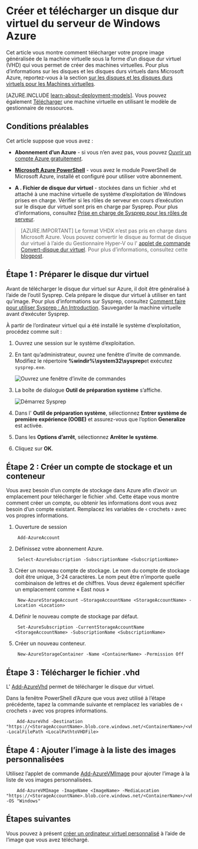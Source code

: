 <properties
    pageTitle="Créer et télécharger une image de machine virtuelle à l’aide de Powershell | Microsoft Azure"
    description="Apprenez à créer et télécharger une image Windows Server généralisée (VHD) à l’aide du modèle de déploiement classique et Azure Powershell."
    services="virtual-machines-windows"
    documentationCenter=""
    authors="cynthn"
    manager="timlt"
    editor="tysonn"
    tags="azure-service-management"/>

<tags
    ms.service="virtual-machines-windows"
    ms.workload="infrastructure-services"
    ms.tgt_pltfrm="vm-windows"
    ms.devlang="na"
    ms.topic="article"
    ms.date="07/21/2016"
    ms.author="cynthn"/>

# <a name="create-and-upload-a-windows-server-vhd-to-azure"></a>Créer et télécharger un disque dur virtuel du serveur de Windows Azure

Cet article vous montre comment télécharger votre propre image généralisée de la machine virtuelle sous la forme d’un disque dur virtuel (VHD) qui vous permet de créer des machines virtuelles. Pour plus d’informations sur les disques et les disques durs virtuels dans Microsoft Azure, reportez-vous à la section [sur les disques et les disques durs virtuels pour les Machines virtuelles](virtual-machines-linux-about-disks-vhds.md).


[AZURE.INCLUDE [learn-about-deployment-models](../../includes/learn-about-deployment-models-classic-include.md)]. Vous pouvez également [Télécharger](virtual-machines-windows-upload-image.md) une machine virtuelle en utilisant le modèle de gestionnaire de ressources. 

## <a name="prerequisites"></a>Conditions préalables

Cet article suppose que vous avez :

- **Abonnement d’un Azure** - si vous n’en avez pas, vous pouvez [Ouvrir un compte Azure gratuitement](/pricing/free-trial/?WT.mc_id=A261C142F).

- **[Microsoft Azure PowerShell](../powershell-install-configure.md)** - vous avez le module PowerShell de Microsoft Azure, installé et configuré pour utiliser votre abonnement. 

- **A . Fichier de disque dur virtuel** - stockées dans un fichier .vhd et attaché à une machine virtuelle de système d’exploitation de Windows prises en charge. Vérifier si les rôles de serveur en cours d’exécution sur le disque dur virtuel sont pris en charge par Sysprep. Pour plus d’informations, consultez [Prise en charge de Sysprep pour les rôles de serveur](https://msdn.microsoft.com/windows/hardware/commercialize/manufacture/desktop/sysprep-support-for-server-roles).

> [AZURE.IMPORTANT] Le format VHDX n’est pas pris en charge dans Microsoft Azure. Vous pouvez convertir le disque au format de disque dur virtuel à l’aide du Gestionnaire Hyper-V ou l' [applet de commande Convert-disque dur virtuel](http://technet.microsoft.com/library/hh848454.aspx). Pour plus d’informations, consultez cette [blogpost](http://blogs.msdn.com/b/virtual_pc_guy/archive/2012/10/03/using-powershell-to-convert-a-vhd-to-a-vhdx.aspx).

## <a name="step-1-prep-the-vhd"></a>Étape 1 : Préparer le disque dur virtuel 

Avant de télécharger le disque dur virtuel sur Azure, il doit être généralisé à l’aide de l’outil Sysprep. Cela prépare le disque dur virtuel à utiliser en tant qu’image. Pour plus d’informations sur Sysprep, consultez [Comment faire pour utiliser Sysprep : An Introduction](http://technet.microsoft.com/library/bb457073.aspx). Sauvegarder la machine virtuelle avant d’exécuter Sysprep.

À partir de l’ordinateur virtuel qui a été installé le système d’exploitation, procédez comme suit :

1. Ouvrez une session sur le système d’exploitation.

2. En tant qu’administrateur, ouvrez une fenêtre d’invite de commande. Modifiez le répertoire **%windir%\system32\sysprep**et exécutez `sysprep.exe`.

    ![Ouvrez une fenêtre d’invite de commandes](./media/virtual-machines-windows-classic-createupload-vhd/sysprep_commandprompt.png)

3.  La boîte de dialogue **Outil de préparation système** s’affiche.

    ![Démarrez Sysprep](./media/virtual-machines-windows-classic-createupload-vhd/sysprepgeneral.png)

4.  Dans l' **Outil de préparation système**, sélectionnez **Entrer système de première expérience (OOBE)** et assurez-vous que l’option **Generalize** est activée.

5.  Dans les **Options d’arrêt**, sélectionnez **Arrêter le système**.

6.  Cliquez sur **OK**.

## <a name="step-2-create-a-storage-account-and-a-container"></a>Étape 2 : Créer un compte de stockage et un conteneur

Vous avez besoin d’un compte de stockage dans Azure afin d’avoir un emplacement pour télécharger le fichier .vhd. Cette étape vous montre comment créer un compte, ou obtenir les informations dont vous avez besoin d’un compte existant. Remplacez les variables de &lsaquo; crochets &rsaquo; avec vos propres informations.

1. Ouverture de session

        Add-AzureAccount

1. Définissez votre abonnement Azure.

        Select-AzureSubscription -SubscriptionName <SubscriptionName> 

2. Créer un nouveau compte de stockage. Le nom du compte de stockage doit être unique, 3-24 caractères. Le nom peut être n’importe quelle combinaison de lettres et de chiffres. Vous devez également spécifier un emplacement comme « East nous »
        
        New-AzureStorageAccount –StorageAccountName <StorageAccountName> -Location <Location>

3. Définir le nouveau compte de stockage par défaut.
        
        Set-AzureSubscription -CurrentStorageAccountName <StorageAccountName> -SubscriptionName <SubscriptionName>

4. Créer un nouveau conteneur.

        New-AzureStorageContainer -Name <ContainerName> -Permission Off

 

## <a name="step-3-upload-the-vhd-file"></a>Étape 3 : Télécharger le fichier .vhd

L' [Add-AzureVhd](http://msdn.microsoft.com/library/dn495173.aspx) permet de télécharger le disque dur virtuel.

Dans la fenêtre PowerShell d’Azure que vous avez utilisé à l’étape précédente, tapez la commande suivante et remplacez les variables de &lsaquo; crochets &rsaquo; avec vos propres informations.

        Add-AzureVhd -Destination "https://<StorageAccountName>.blob.core.windows.net/<ContainerName>/<vhdName>.vhd" -LocalFilePath <LocalPathtoVHDFile>


## <a name="step-4-add-the-image-to-your-list-of-custom-images"></a>Étape 4 : Ajouter l’image à la liste des images personnalisées

Utilisez l’applet de commande [Add-AzureVMImage](https://msdn.microsoft.com/library/mt589167.aspx) pour ajouter l’image à la liste de vos images personnalisées.

        Add-AzureVMImage -ImageName <ImageName> -MediaLocation "https://<StorageAccountName>.blob.core.windows.net/<ContainerName>/<vhdName>.vhd" -OS "Windows"


## <a name="next-steps"></a>Étapes suivantes

Vous pouvez à présent [créer un ordinateur virtuel personnalisé](virtual-machines-windows-classic-createportal.md) à l’aide de l’image que vous avez téléchargé.

